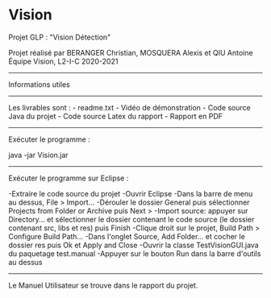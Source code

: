 # Vision
Projet GLP : "Vision Détection"

Projet réalisé par BERANGER Christian, MOSQUERA Alexis et QIU Antoine
Équipe Vision, L2-I-C 
2020-2021

--------------------------------

Informations utiles

--------------------------------

Les livrables sont :
	- readme.txt
	- Vidéo de démonstration
	- Code source Java du projet
	- Code source Latex du rapport
	- Rapport en PDF

--------------------------------

Exécuter le programme :

java -jar Vision.jar

--------------------------------

Exécuter le programme sur Eclipse :

-Extraire le code source du projet
-Ouvrir Eclipse
-Dans la barre de menu au dessus, File > Import...
-Dérouler le dossier General puis sélectionner Projects from Folder or Archive puis Next >
-Import source: appuyer sur Directory... et sélectionner le dossier contenant le code source (le dossier contenant src, libs et res) puis Finish
-Clique droit sur le projet, Build Path > Configure Build Path...
-Dans l'onglet Source, Add Folder... et cocher le dossier res puis Ok et Apply and Close
-Ouvrir la classe TestVisionGUI.java du paquetage test.manual
-Appuyer sur le bouton Run dans la barre d'outils au dessus

--------------------------------

Le Manuel Utilisateur se trouve dans le rapport du projet.
